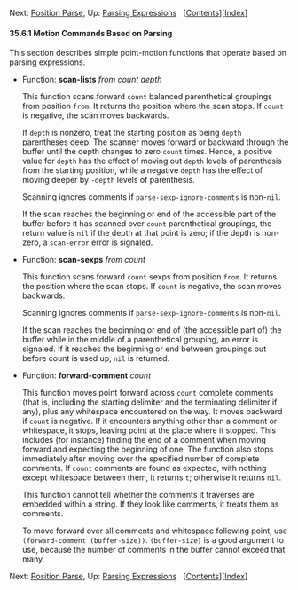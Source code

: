 

Next: [Position Parse](Position-Parse.html), Up: [Parsing Expressions](Parsing-Expressions.html)   \[[Contents](index.html#SEC_Contents "Table of contents")]\[[Index](Index.html "Index")]

#### 35.6.1 Motion Commands Based on Parsing

This section describes simple point-motion functions that operate based on parsing expressions.

*   Function: **scan-lists** *from count depth*

    This function scans forward `count` balanced parenthetical groupings from position `from`. It returns the position where the scan stops. If `count` is negative, the scan moves backwards.

    If `depth` is nonzero, treat the starting position as being `depth` parentheses deep. The scanner moves forward or backward through the buffer until the depth changes to zero `count` times. Hence, a positive value for `depth` has the effect of moving out `depth` levels of parenthesis from the starting position, while a negative `depth` has the effect of moving deeper by `-depth` levels of parenthesis.

    Scanning ignores comments if `parse-sexp-ignore-comments` is non-`nil`.

    If the scan reaches the beginning or end of the accessible part of the buffer before it has scanned over `count` parenthetical groupings, the return value is `nil` if the depth at that point is zero; if the depth is non-zero, a `scan-error` error is signaled.

<!---->

*   Function: **scan-sexps** *from count*

    This function scans forward `count` sexps from position `from`. It returns the position where the scan stops. If `count` is negative, the scan moves backwards.

    Scanning ignores comments if `parse-sexp-ignore-comments` is non-`nil`.

    If the scan reaches the beginning or end of (the accessible part of) the buffer while in the middle of a parenthetical grouping, an error is signaled. If it reaches the beginning or end between groupings but before count is used up, `nil` is returned.

<!---->

*   Function: **forward-comment** *count*

    This function moves point forward across `count` complete comments (that is, including the starting delimiter and the terminating delimiter if any), plus any whitespace encountered on the way. It moves backward if `count` is negative. If it encounters anything other than a comment or whitespace, it stops, leaving point at the place where it stopped. This includes (for instance) finding the end of a comment when moving forward and expecting the beginning of one. The function also stops immediately after moving over the specified number of complete comments. If `count` comments are found as expected, with nothing except whitespace between them, it returns `t`; otherwise it returns `nil`.

    This function cannot tell whether the comments it traverses are embedded within a string. If they look like comments, it treats them as comments.

    To move forward over all comments and whitespace following point, use `(forward-comment (buffer-size))`. `(buffer-size)` is a good argument to use, because the number of comments in the buffer cannot exceed that many.

Next: [Position Parse](Position-Parse.html), Up: [Parsing Expressions](Parsing-Expressions.html)   \[[Contents](index.html#SEC_Contents "Table of contents")]\[[Index](Index.html "Index")]
